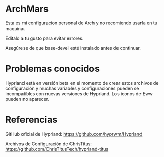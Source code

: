 # ArchMars
Esta es mi configuracion personal de Arch y no recomiendo usarla en tu maquina.

Editalo a tu gusto para evitar errores.

Asegúrese de que base-devel esté instalado antes de continuar.


# Problemas conocidos

Hyprland está en versión beta en el momento de crear estos archivos de configuración y muchas variables y configuraciones pueden se incompatibles con nuevas versiones de Hyprland.
Los iconos de Eww pueden no aparecer.


# Referencias

  GitHub oficial de Hyprland: https://github.com/hyprwm/Hyprland
  
  Archivos de Configuración de ChrisTitus: https://github.com/ChrisTitusTech/hyprland-titus
